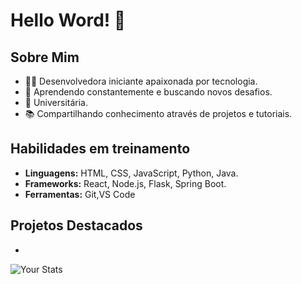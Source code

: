 # Hello Word! 👋

## Sobre Mim
- 👩‍💻 Desenvolvedora iniciante apaixonada por tecnologia.
- 🌱 Aprendendo constantemente e buscando novos desafios.
- 💼 Universitária.
- 📚 Compartilhando conhecimento através de projetos e tutoriais.

## Habilidades em treinamento

- **Linguagens:** HTML, CSS, JavaScript, Python, Java.
- **Frameworks:** React, Node.js, Flask, Spring Boot.
- **Ferramentas:** Git,VS Code

## Projetos Destacados
- 




![Your Stats](https://github-readme-stats.vercel.app/api?username=GhoostSoul&show_icons=true&hide_title=true&hide=prs)
